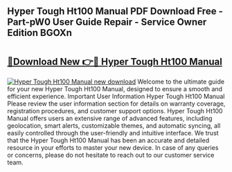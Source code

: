 ## Hyper Tough Ht100 Manual PDF Download Free - Part-pW0 User Guide Repair - Service Owner Edition BGOXn

# <h2><a href="http://bc42292.oget.top/?id=Hyper+Tough+Ht100+Manual">🔗Download New 👉🔴 Hyper Tough Ht100 Manual</a></h2>

[![Hyper Tough Ht100 Manual new download](https://i.imgur.com/5g1atiW.png)](http://bc42292.oget.top/?id=Hyper+Tough+Ht100+Manual)
Welcome to the ultimate guide for your new Hyper Tough Ht100 Manual, designed to ensure a smooth and efficient experience. Important User Information Hyper Tough Ht100 Manual Please review the user information section for details on warranty coverage, registration procedures, and customer support options. Hyper Tough Ht100 Manual offers users an extensive range of advanced features, including geolocation, smart alerts, customizable themes, and automatic syncing, all easily controlled through the user-friendly and intuitive interface. We trust that the Hyper Tough Ht100 Manual has been an accurate and detailed resource in your efforts to master your new device. In case of any queries or concerns, please do not hesitate to reach out to our customer service team.
